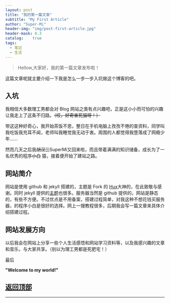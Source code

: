 ```yaml
---
layout: post
title: "我的第一篇文章"
subtitle: "My First Article"
author: "Super-Mi"
header-img: "img/post-first-article.jpg"
header-mask: 0.3
catalog:    true
tags:
  - 笔记
  - 生活
---
```



> Hellow,大家好，我的第一篇文章发布啦！

这篇文章呢就主要介绍一下我是怎么一步一步入坑做这个博客的吧。

## 入坑


我相信大多数理工男都会对 Blog 网站之类有点兴趣吧，正是这小小而可怕的兴趣让我走上了这条不归路。~~（哎，好奇害死猫呀！）~~

带这这种好奇心，我开始茶饭不思，整日在手机电脑上孜孜不倦的查资料，同学叫我吃饭我充耳不闻，老师叫我睡觉我无动于衷。周围的人都觉得我堕落成了网瘾少年......

然而几天之后我~~胡汉三~~SuperMi又回来啦，而且带着满满的知识储备，成长为了一名优秀的程序~~小白~~
猿，接着便开始了建站之路。

## 网站简介

网站是使用 github 和 jekyll 搭建的，主题是 Fork 的 [Hux](https://github.com/Huxpro/huxpro.github.io)大神的，在此致敬与感谢。同时 jekyll 提供的[主题](http://jekyllthemes.org/)也很多。服务器当然是 github 提供的，网站是静态的，有些不方便。不过优点是不用备案，搭建过程简单，对我这种不想花钱买服务器，的程序小白是很好的选择。网上一搜教程很多，后期我会写一篇文章来具体介绍搭建过程。

## 网站发展方向

以后我会在网站上分享一些个人生活感悟和网站学习资料等，以及我感兴趣的文章和音乐，与大家共享。（别以为理工男都是死肥宅！）

最后

**"Welcome to my world!"**

<a href="#">

## 返回顶部

</a>

---

